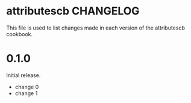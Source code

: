 # attributescb CHANGELOG

This file is used to list changes made in each version of the attributescb cookbook.

# 0.1.0

Initial release.

- change 0
- change 1

